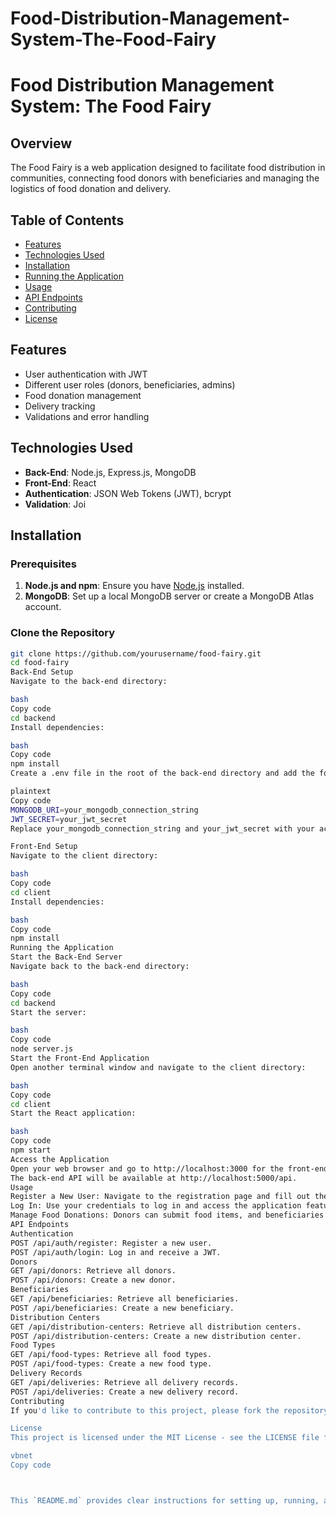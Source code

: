 # Food-Distribution-Management-System-The-Food-Fairy
# Food Distribution Management System: The Food Fairy

## Overview

The Food Fairy is a web application designed to facilitate food distribution in communities, connecting food donors with beneficiaries and managing the logistics of food donation and delivery.

## Table of Contents

- [Features](#features)
- [Technologies Used](#technologies-used)
- [Installation](#installation)
- [Running the Application](#running-the-application)
- [Usage](#usage)
- [API Endpoints](#api-endpoints)
- [Contributing](#contributing)
- [License](#license)

## Features

- User authentication with JWT
- Different user roles (donors, beneficiaries, admins)
- Food donation management
- Delivery tracking
- Validations and error handling

## Technologies Used

- **Back-End**: Node.js, Express.js, MongoDB
- **Front-End**: React
- **Authentication**: JSON Web Tokens (JWT), bcrypt
- **Validation**: Joi

## Installation

### Prerequisites

1. **Node.js and npm**: Ensure you have [Node.js](https://nodejs.org/) installed.
2. **MongoDB**: Set up a local MongoDB server or create a MongoDB Atlas account.

### Clone the Repository

```bash
git clone https://github.com/yourusername/food-fairy.git
cd food-fairy
Back-End Setup
Navigate to the back-end directory:

bash
Copy code
cd backend
Install dependencies:

bash
Copy code
npm install
Create a .env file in the root of the back-end directory and add the following:

plaintext
Copy code
MONGODB_URI=your_mongodb_connection_string
JWT_SECRET=your_jwt_secret
Replace your_mongodb_connection_string and your_jwt_secret with your actual MongoDB URI and a secure random string.

Front-End Setup
Navigate to the client directory:

bash
Copy code
cd client
Install dependencies:

bash
Copy code
npm install
Running the Application
Start the Back-End Server
Navigate back to the back-end directory:

bash
Copy code
cd backend
Start the server:

bash
Copy code
node server.js
Start the Front-End Application
Open another terminal window and navigate to the client directory:

bash
Copy code
cd client
Start the React application:

bash
Copy code
npm start
Access the Application
Open your web browser and go to http://localhost:3000 for the front-end.
The back-end API will be available at http://localhost:5000/api.
Usage
Register a New User: Navigate to the registration page and fill out the form.
Log In: Use your credentials to log in and access the application features.
Manage Food Donations: Donors can submit food items, and beneficiaries can request food.
API Endpoints
Authentication
POST /api/auth/register: Register a new user.
POST /api/auth/login: Log in and receive a JWT.
Donors
GET /api/donors: Retrieve all donors.
POST /api/donors: Create a new donor.
Beneficiaries
GET /api/beneficiaries: Retrieve all beneficiaries.
POST /api/beneficiaries: Create a new beneficiary.
Distribution Centers
GET /api/distribution-centers: Retrieve all distribution centers.
POST /api/distribution-centers: Create a new distribution center.
Food Types
GET /api/food-types: Retrieve all food types.
POST /api/food-types: Create a new food type.
Delivery Records
GET /api/deliveries: Retrieve all delivery records.
POST /api/deliveries: Create a new delivery record.
Contributing
If you'd like to contribute to this project, please fork the repository and submit a pull request with your changes.

License
This project is licensed under the MIT License - see the LICENSE file for details.

vbnet
Copy code



This `README.md` provides clear instructions for setting up, running, and using the Food Distribution Management System. If you need more information or additional sections, let me know!


